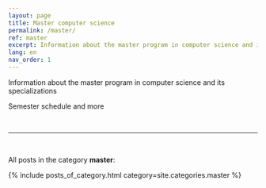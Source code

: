 ```yaml
---
layout: page
title: Master computer science
permalink: /master/
ref: master
excerpt: Information about the master program in computer science and its specializations
lang: en
nav_order: 1
---
```


Information about the master program in computer science and its specializations

Semester schedule and more


<br>
<hr>
<br>


All posts in the category **master**:

{% include posts_of_category.html category=site.categories.master %}
